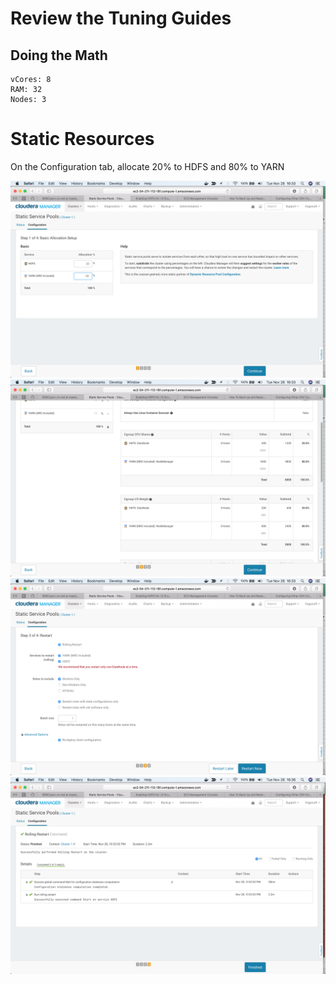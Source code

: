 # **Review the Tuning Guides**
## Doing the Math

```
vCores: 8 
RAM: 32
Nodes: 3
```

# Static Resources
On the Configuration tab, allocate 20% to HDFS and 80% to YARN

![snapshots](https://github.com/fragosoft/SEBC/blob/master/resources/labs/evidence/yarn_1.png)
![snapshots](https://github.com/fragosoft/SEBC/blob/master/resources/labs/evidence/yarn_2.png)
![snapshots](https://github.com/fragosoft/SEBC/blob/master/resources/labs/evidence/yarn_3.png)
![snapshots](https://github.com/fragosoft/SEBC/blob/master/resources/labs/evidence/yarn_4.png)
